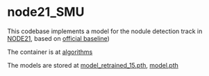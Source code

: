# node21_SMU
This codebase implements a model for the nodule detection track in [NODE21](https://node21.grand-challenge.org/), based on [official baseline](https://github.com/node21challenge/node21_detection_baseline))

The container is at [algorithms](https://grand-challenge.org/algorithms/node21_baseline_official/)

The models are stored at
[model_retrained_15.pth](https://drive.google.com/file/d/1OecObJGKWTaWzK4IjLCq9wuyoSiW2PSS/view?usp=sharing), 
[model.pth](https://drive.google.com/file/d/1RqlmQZA8t3id4iDkBQyXRUBWDFDLj1g3/view?usp=sharing)
